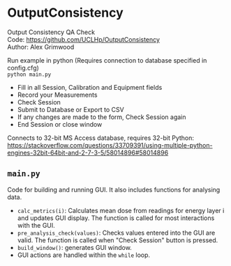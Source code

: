 # OutputConsistency
Output Consistency QA Check  
Code: https://github.com/UCLHp/OutputConsistency  
Author: Alex Grimwood  
  
Run example in python (Requires connection to database specified in config.cfg)  
`python main.py`  

* Fill in all Session, Calibration and Equipment fields  
* Record your Measurements  
* Check Session  
* Submit to Database or Export to CSV  
* If any changes are made to the form, Check Session again  
* End Session or close window  

Connects to 32-bit MS Access database, requires 32-bit Python:  
https://stackoverflow.com/questions/33709391/using-multiple-python-engines-32bit-64bit-and-2-7-3-5/58014896#58014896  

## `main.py`
Code for building and running GUI. It also includes functions for analysing data.
* `calc_metrics(i)`: Calculates mean dose from readings for energy layer i and updates GUI display. The function is called for most interactions with the GUI.
* `pre_analysis_check(values)`: Checks values entered into the GUI are valid. The function is called when "Check Session" button is pressed.
* `build_window()`: generates GUI window.
* GUI actions are handled within the `while` loop.



